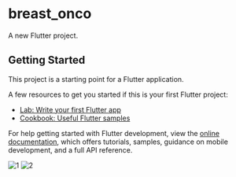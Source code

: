 # breast_onco

A new Flutter project.

## Getting Started

This project is a starting point for a Flutter application.

A few resources to get you started if this is your first Flutter project:

- [Lab: Write your first Flutter app](https://docs.flutter.dev/get-started/codelab)
- [Cookbook: Useful Flutter samples](https://docs.flutter.dev/cookbook)

For help getting started with Flutter development, view the
[online documentation](https://docs.flutter.dev/), which offers tutorials,
samples, guidance on mobile development, and a full API reference.


![1](https://github.com/asadsheikh1/BreastOnco/assets/79190719/cb72af50-273e-4ec0-9d3f-4f57c3c29708)
![2](https://github.com/asadsheikh1/BreastOnco/assets/79190719/8a3d44ba-d2f7-4d07-8f43-73c9b3e7f260)
